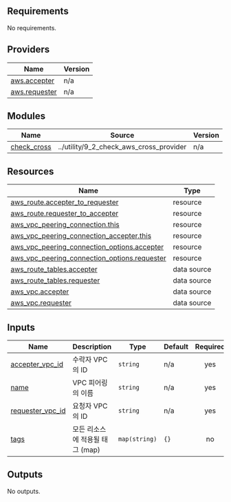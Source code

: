 <!-- BEGIN_TF_DOCS -->
## Requirements

No requirements.

## Providers

| Name | Version |
|------|---------|
| <a name="provider_aws.accepter"></a> [aws.accepter](#provider\_aws.accepter) | n/a |
| <a name="provider_aws.requester"></a> [aws.requester](#provider\_aws.requester) | n/a |

## Modules

| Name | Source | Version |
|------|--------|---------|
| <a name="module_check_cross"></a> [check\_cross](#module\_check\_cross) | ../utility/9_2_check_aws_cross_provider | n/a |

## Resources

| Name | Type |
|------|------|
| [aws_route.accepter_to_requester](https://registry.terraform.io/providers/hashicorp/aws/latest/docs/resources/route) | resource |
| [aws_route.requester_to_accepter](https://registry.terraform.io/providers/hashicorp/aws/latest/docs/resources/route) | resource |
| [aws_vpc_peering_connection.this](https://registry.terraform.io/providers/hashicorp/aws/latest/docs/resources/vpc_peering_connection) | resource |
| [aws_vpc_peering_connection_accepter.this](https://registry.terraform.io/providers/hashicorp/aws/latest/docs/resources/vpc_peering_connection_accepter) | resource |
| [aws_vpc_peering_connection_options.accepter](https://registry.terraform.io/providers/hashicorp/aws/latest/docs/resources/vpc_peering_connection_options) | resource |
| [aws_vpc_peering_connection_options.requester](https://registry.terraform.io/providers/hashicorp/aws/latest/docs/resources/vpc_peering_connection_options) | resource |
| [aws_route_tables.accepter](https://registry.terraform.io/providers/hashicorp/aws/latest/docs/data-sources/route_tables) | data source |
| [aws_route_tables.requester](https://registry.terraform.io/providers/hashicorp/aws/latest/docs/data-sources/route_tables) | data source |
| [aws_vpc.accepter](https://registry.terraform.io/providers/hashicorp/aws/latest/docs/data-sources/vpc) | data source |
| [aws_vpc.requester](https://registry.terraform.io/providers/hashicorp/aws/latest/docs/data-sources/vpc) | data source |

## Inputs

| Name | Description | Type | Default | Required |
|------|-------------|------|---------|:--------:|
| <a name="input_accepter_vpc_id"></a> [accepter\_vpc\_id](#input\_accepter\_vpc\_id) | 수락자 VPC의 ID | `string` | n/a | yes |
| <a name="input_name"></a> [name](#input\_name) | VPC 피어링의 이름 | `string` | n/a | yes |
| <a name="input_requester_vpc_id"></a> [requester\_vpc\_id](#input\_requester\_vpc\_id) | 요청자 VPC의 ID | `string` | n/a | yes |
| <a name="input_tags"></a> [tags](#input\_tags) | 모든 리소스에 적용될 태그 (map) | `map(string)` | `{}` | no |

## Outputs

No outputs.
<!-- END_TF_DOCS -->
